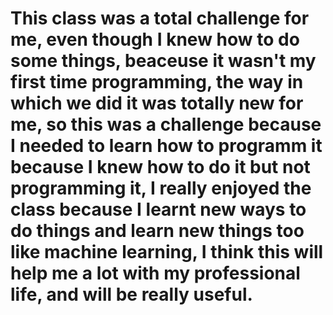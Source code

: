 # This class was a total challenge for me, even though I knew how to do some things, beaceuse it wasn't my first time programming, the way in which we did it was totally new for me, so this was a challenge because I needed to learn how to programm it because I knew how to do it but not programming it, I really enjoyed the class because I learnt new ways to do things and learn new things too like machine learning, I think this will help me a lot with my professional life, and will be really useful. 
